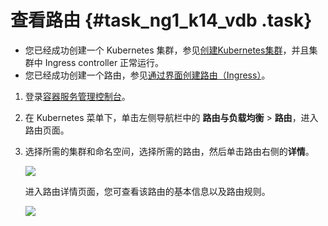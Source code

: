 # 查看路由 {#task_ng1_k14_vdb .task}

-   您已经成功创建一个 Kubernetes 集群，参见[创建Kubernetes集群](intl.zh-CN/用户指南/Kubernetes集群/集群管理/创建Kubernetes集群.md#)，并且集群中 Ingress controller 正常运行。
-   您已经成功创建一个路由，参见[通过界面创建路由（Ingress）](intl.zh-CN/用户指南/Kubernetes集群/网络管理/通过界面创建路由（Ingress）.md#)。

1.  登录[容器服务管理控制台](https://cs.console.aliyun.com)。
2.  在 Kubernetes 菜单下，单击左侧导航栏中的 **路由与负载均衡** \> **路由**，进入路由页面。
3.  选择所需的集群和命名空间，选择所需的路由，然后单击路由右侧的**详情**。 

    ![](http://static-aliyun-doc.oss-cn-hangzhou.aliyuncs.com/assets/img/16683/156047890310802_zh-CN.png)

    进入路由详情页面，您可查看该路由的基本信息以及路由规则。

    ![](http://static-aliyun-doc.oss-cn-hangzhou.aliyuncs.com/assets/img/16683/156047890310803_zh-CN.png)


